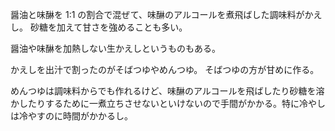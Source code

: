 醤油と味醂を 1:1 の割合で混ぜて、味醂のアルコールを煮飛ばした調味料がかえし。
砂糖を加えて甘さを強めることも多い。

醤油や味醂を加熱しない生かえしというものもある。

かえしを出汁で割ったのがそばつゆやめんつゆ。
そばつゆの方が甘めに作る。

めんつゆは調味料からでも作れるけど、味醂のアルコールを飛ばしたり砂糖を溶かしたりするために一煮立ちさせないといけないので手間がかかる。特に冷やしは冷やすのに時間がかかるし。
